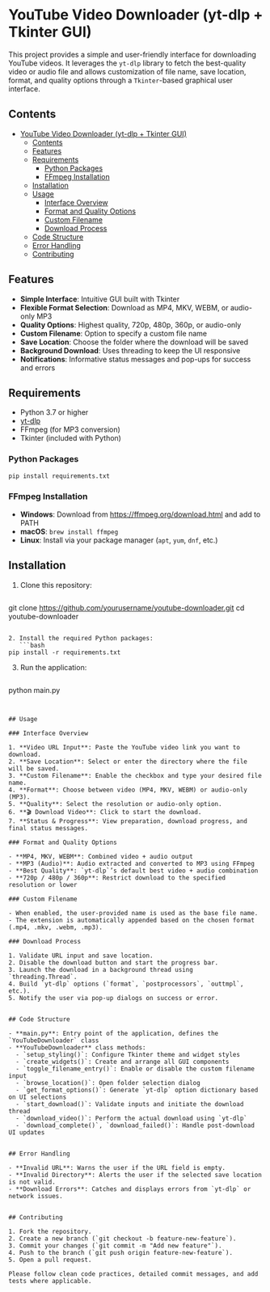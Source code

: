 # YouTube Video Downloader (yt-dlp + Tkinter GUI)

This project provides a simple and user-friendly interface for downloading YouTube videos. It leverages the `yt-dlp` library to fetch the best-quality video or audio file and allows customization of file name, save location, format, and quality options through a `Tkinter`-based graphical user interface.


## Contents

- [YouTube Video Downloader (yt-dlp + Tkinter GUI)](#youtube-video-downloader-yt-dlp--tkinter-gui)
  - [Contents](#contents)
  - [Features](#features)
  - [Requirements](#requirements)
    - [Python Packages](#python-packages)
    - [FFmpeg Installation](#ffmpeg-installation)
  - [Installation](#installation)
  - [Usage](#usage)
    - [Interface Overview](#interface-overview)
    - [Format and Quality Options](#format-and-quality-options)
    - [Custom Filename](#custom-filename)
    - [Download Process](#download-process)
  - [Code Structure](#code-structure)
  - [Error Handling](#error-handling)
  - [Contributing](#contributing)


## Features

- **Simple Interface**: Intuitive GUI built with Tkinter
- **Flexible Format Selection**: Download as MP4, MKV, WEBM, or audio-only MP3
- **Quality Options**: Highest quality, 720p, 480p, 360p, or audio-only
- **Custom Filename**: Option to specify a custom file name
- **Save Location**: Choose the folder where the download will be saved
- **Background Download**: Uses threading to keep the UI responsive
- **Notifications**: Informative status messages and pop-ups for success and errors


## Requirements

- Python 3.7 or higher
- [yt-dlp](https://github.com/yt-dlp/yt-dlp)
- FFmpeg (for MP3 conversion)
- Tkinter (included with Python)


### Python Packages

```bash
pip install requirements.txt
```

### FFmpeg Installation

- **Windows**: Download from https://ffmpeg.org/download.html and add to PATH
- **macOS**: `brew install ffmpeg`
- **Linux**: Install via your package manager (`apt`, `yum`, `dnf`, etc.)


## Installation

1. Clone this repository:
   ```bash
git clone https://github.com/yourusername/youtube-downloader.git
cd youtube-downloader
```

2. Install the required Python packages:
   ```bash
pip install -r requirements.txt
```

3. Run the application:
   ```bash
python main.py
```


## Usage

### Interface Overview

1. **Video URL Input**: Paste the YouTube video link you want to download.
2. **Save Location**: Select or enter the directory where the file will be saved.
3. **Custom Filename**: Enable the checkbox and type your desired file name.
4. **Format**: Choose between video (MP4, MKV, WEBM) or audio-only (MP3).
5. **Quality**: Select the resolution or audio-only option.
6. **🎬 Download Video**: Click to start the download.
7. **Status & Progress**: View preparation, download progress, and final status messages.

### Format and Quality Options

- **MP4, MKV, WEBM**: Combined video + audio output
- **MP3 (Audio)**: Audio extracted and converted to MP3 using FFmpeg
- **Best Quality**: `yt-dlp`’s default best video + audio combination
- **720p / 480p / 360p**: Restrict download to the specified resolution or lower

### Custom Filename

- When enabled, the user-provided name is used as the base file name.
- The extension is automatically appended based on the chosen format (.mp4, .mkv, .webm, .mp3).

### Download Process

1. Validate URL input and save location.
2. Disable the download button and start the progress bar.
3. Launch the download in a background thread using `threading.Thread`.
4. Build `yt-dlp` options (`format`, `postprocessors`, `outtmpl`, etc.).
5. Notify the user via pop-up dialogs on success or error.


## Code Structure

- **main.py**: Entry point of the application, defines the `YouTubeDownloader` class
- **YouTubeDownloader** class methods:
  - `setup_styling()`: Configure Tkinter theme and widget styles
  - `create_widgets()`: Create and arrange all GUI components
  - `toggle_filename_entry()`: Enable or disable the custom filename input
  - `browse_location()`: Open folder selection dialog
  - `get_format_options()`: Generate `yt-dlp` option dictionary based on UI selections
  - `start_download()`: Validate inputs and initiate the download thread
  - `download_video()`: Perform the actual download using `yt-dlp`
  - `download_complete()`, `download_failed()`: Handle post-download UI updates


## Error Handling

- **Invalid URL**: Warns the user if the URL field is empty.
- **Invalid Directory**: Alerts the user if the selected save location is not valid.
- **Download Errors**: Catches and displays errors from `yt-dlp` or network issues.


## Contributing

1. Fork the repository.
2. Create a new branch (`git checkout -b feature-new-feature`).
3. Commit your changes (`git commit -m "Add new feature"`).
4. Push to the branch (`git push origin feature-new-feature`).
5. Open a pull request.

Please follow clean code practices, detailed commit messages, and add tests where applicable.
